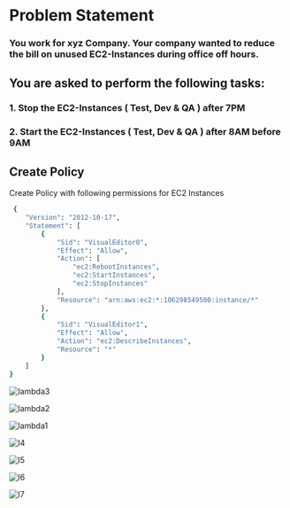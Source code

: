 
# Problem Statement

### You work for xyz Company. Your company wanted to reduce the bill on unused EC2-Instances during office off hours.

## You are asked to perform the following tasks:

### 1. Stop the EC2-Instances ( Test, Dev & QA ) after 7PM

### 2. Start the EC2-Instances ( Test, Dev & QA ) after 8AM before 9AM

## Create Policy

Create Policy with following permissions for EC2 Instances

```bash
 {
	"Version": "2012-10-17",
	"Statement": [
		{
			"Sid": "VisualEditor0",
			"Effect": "Allow",
			"Action": [
				"ec2:RebootInstances",
				"ec2:StartInstances",
				"ec2:StopInstances"
			],
			"Resource": "arn:aws:ec2:*:106298549500:instance/*"
		},
		{
			"Sid": "VisualEditor1",
			"Effect": "Allow",
			"Action": "ec2:DescribeInstances",
			"Resource": "*"
		}
	]
}
```
![lambda3](https://github.com/Vishvanath-Patil/AWS-Cost-Optimization-Tasks/assets/130968991/2151130d-3b2f-45eb-a94c-92b75d22cf80)

![lambda2](https://github.com/Vishvanath-Patil/AWS-Cost-Optimization-Tasks/assets/130968991/402de95a-38bd-4ea7-9256-ca476fe5af1d)


![lambda1](https://github.com/Vishvanath-Patil/AWS-Cost-Optimization-Tasks/assets/130968991/853cbbc6-5eac-4d91-bb1a-3e489c79a1ec)

![l4](https://github.com/Vishvanath-Patil/AWS-Cost-Optimization-Tasks/assets/130968991/1bff33d4-a538-4f4e-89ff-7453ea552104)

![l5](https://github.com/Vishvanath-Patil/AWS-Cost-Optimization-Tasks/assets/130968991/5546d925-1c99-47cc-80cd-78e9b7840ae0)

![l6](https://github.com/Vishvanath-Patil/AWS-Cost-Optimization-Tasks/assets/130968991/c969a474-78c3-4517-849b-e7e0d7f573b8)

![l7](https://github.com/Vishvanath-Patil/AWS-Cost-Optimization-Tasks/assets/130968991/8b69784f-2218-45ae-8530-a40c0d39c31b)

